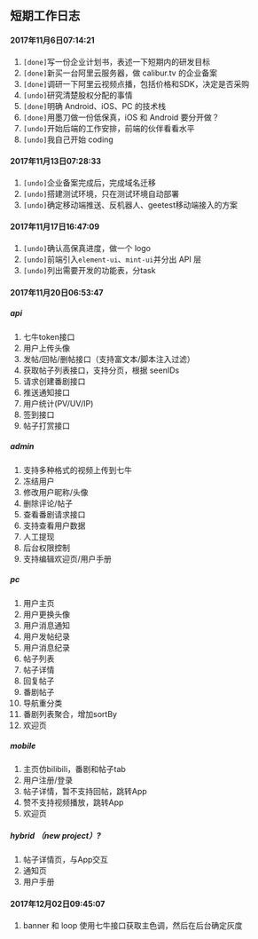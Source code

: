 ## 短期工作日志

#### 2017年11月6日07:14:21

1. `[done]`写一份企业计划书，表述一下短期内的研发目标
2. `[done]`新买一台阿里云服务器，做 calibur.tv 的企业备案
3. `[done]`调研一下阿里云视频点播，包括价格和SDK，决定是否采购
4. `[undo]`研究清楚股权分配的事情
5. `[done]`明确 Android、iOS、PC 的技术栈
6. `[done]`用墨刀做一份低保真，iOS 和 Android 要分开做？
7. `[undo]`开始后端的工作安排，前端的伙伴看看水平
8. `[undo]`我自己开始 coding

#### 2017年11月13日07:28:33

1. `[undo]`企业备案完成后，完成域名迁移
2. `[undo]`搭建测试环境，只在测试环境自动部署
3. `[undo]`确定移动端推送、反机器人、geetest移动端接入的方案

#### 2017年11月17日16:47:09

1. `[undo]`确认高保真进度，做一个 logo
2. `[undo]`前端引入`element-ui`、`mint-ui`并分出 API 层
3. `[undo]`列出需要开发的功能表，分task

#### 2017年11月20日06:53:47

##### api
1. 七牛token接口
2. 用户上传头像
3. 发帖/回帖/删帖接口（支持富文本/脚本注入过滤）
4. 获取帖子列表接口，支持分页，根据 seenIDs
5. 请求创建番剧接口
6. 推送通知接口
7. 用户统计(PV/UV/IP)
8. 签到接口
9. 帖子打赏接口

##### admin
1. 支持多种格式的视频上传到七牛
2. 冻结用户
3. 修改用户昵称/头像
4. 删除评论/帖子
5. 查看番剧请求接口
6. 支持查看用户数据
7. 人工提现
8. 后台权限控制
9. 支持编辑欢迎页/用户手册

##### pc
1. 用户主页
2. 用户更换头像
3. 用户消息通知
4. 用户发帖纪录
5. 用户消息纪录
6. 帖子列表
7. 帖子详情
8. 回复帖子
9. 番剧帖子
10. 导航重分类
11. 番剧列表聚合，增加sortBy
12. 欢迎页

##### mobile
1. 主页仿bilibili，番剧和帖子tab
2. 用户注册/登录
3. 帖子详情，暂不支持回帖，跳转App
4. 赞不支持视频播放，跳转App
5. 欢迎页

##### hybrid （new project）?
1. 帖子详情页，与App交互
2. 通知页
3. 用户手册

#### 2017年12月02日09:45:07
1. banner 和 loop 使用七牛接口获取主色调，然后在后台确定灰度